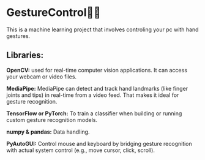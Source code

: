 # GestureControl👋🤖
This is a machine learning project that involves controling your pc with hand gestures.
## Libraries:

**OpenCV:** used for real-time computer vision applications. It can access your webcam or video files.

**MediaPipe:** MediaPipe can detect and track hand landmarks (like finger joints and tips) in real-time from a video feed. That makes it ideal for gesture recognition.
 
**TensorFlow or PyTorch:** To train a classifier when building or running custom gesture recognition models.
 
**numpy & pandas:** Data handling.
 
**PyAutoGUI:** Control mouse and keyboard by bridging gesture recognition with actual system control (e.g., move cursor, click, scroll).


